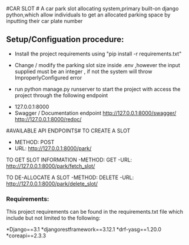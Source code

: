 #CAR SLOT #
A car park slot allocating system,primary built-on django python,which allow 
individuals to get an allocated parking space by inputting their car plate number

## Setup/Configuation procedure: ###
* Install the project requirements using "pip install -r requirements.txt"
* Change / modify the parking slot size inside .env ,however the input supplied  must be an integer ,
if not the system will throw ImproperlyConfigured error

* run python manage.py runserver to start the project with access the project through the following endpoint
- 127.0.0.1:8000
- Swagger / Documentation endpoint
    http://127.0.0.1:8000/swagger/
    http://127.0.0.1:8000/redoc/
    
 
#AVAILABLE API ENDPOINTS#
TO CREATE A SLOT 
- METHOD: POST
- URL:  http://127.0.0.1:8000/park/

TO GET SLOT INFORMATION
-METHOD: GET
-URL: http://127.0.0.1:8000/park/fetch_slot/

TO DE-ALLOCATE A SLOT
-METHOD: DELETE
-URL: http://127.0.0.1:8000/park/delete_slot/


### Requirements: ###
This project requirements can be found in the requirements.txt file
which include but not limited to the following:


*Django==3.1
*djangorestframework==3.12.1
*drf-yasg==1.20.0
*coreapi==2.3.3
